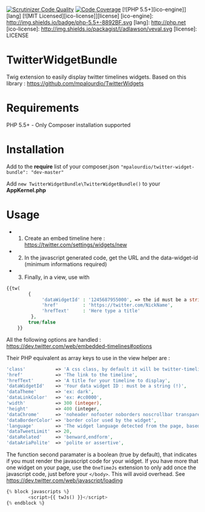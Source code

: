 [![Scrutinizer Code Quality](https://scrutinizer-ci.com/g/mpalourdio/TwitterWidgetBundle/badges/quality-score.png?b=master)](https://scrutinizer-ci.com/g/mpalourdio/TwitterWidgetBundle/?branch=master)
[![Code Coverage](https://scrutinizer-ci.com/g/mpalourdio/TwitterWidgetBundle/badges/coverage.png?b=master)](https://scrutinizer-ci.com/g/mpalourdio/TwitterWidgetBundle/?branch=master)
[![PHP 5.5+][ico-engine]][lang]
[![MIT Licensed][ico-license]][license]
[ico-engine]: http://img.shields.io/badge/php-5.5+-8892BF.svg
[lang]: http://php.net
[ico-license]: http://img.shields.io/packagist/l/adlawson/veval.svg
[license]: LICENSE

TwitterWidgetBundle
===================
Twig extension to easily display twitter timelines widgets. Based on this library : https://github.com/mpalourdio/TwitterWidgets

Requirements
============
PHP 5.5+ - Only Composer installation supported

Installation
============
Add to the **require** list of your composer.json
```"mpalourdio/twitter-widget-bundle": "dev-master"```

Add ```new TwitterWidgetBundle\TwitterWidgetBundle()``` to your **AppKernel.php**

Usage
=====
- 1) Create an embed timeline here : https://twitter.com/settings/widgets/new
- 2) In the javascript generated code, get the URL and the data-widget-id (minimum informations required)
- 3) Finally, in a view, use with 

```php
{{tw(
        {
             'dataWidgetId' : '1245687955000', => the id must be a string (quotes), because of long integer converted to float
             'href'         : 'https://twitter.com/NickName',
             'hrefText'     : 'Here type a title'
         },
        true/false
    }}
```

All the following options are handled : https://dev.twitter.com/web/embedded-timelines#options

Their PHP equivalent as array keys to use in the view helper are  :

```php
'class'           => 'A css class, by default it will be twitter-timeline',
'href'            => 'The link to the timeline',
'hrefText'        => 'A title for your timeline to display',
'dataWidgetId'    => 'Your data widget ID : must be a string (!)',
'dataTheme'       => 'ex: dark',
'dataLinkColor'   => 'ex: #cc0000',
'width'           => 300 (integer),
'height'          => 400 (integer,
'dataChrome'      => 'noheader nofooter noborders noscrollbar transparent', => a string with options separated by a single space
'dataBorderColor' => 'border color used by the widget',
'language'        => 'The widget language detected from the page, based on the HTML lang attribute of your content. You can also set the HTML lang attribute on the embed code itself.',
'dataTweetLimit'  => 20,
'dataRelated'     => 'benward,endform',
'dataAriaPolite'  => 'polite or assertive',
```

The function second paramater is a boolean (true by default), that indicates if you must render the javascript code for your widget. If you have more that one widget on your page,
use the ```OneTimeJs``` extension to only add once the javascript code, just before your ```</body>```. This will avoid overhead. See https://dev.twitter.com/web/javascript/loading

```php
{% block javascripts %}
        <script>{{ twJs() }}</script>
{% endblock %}
```

